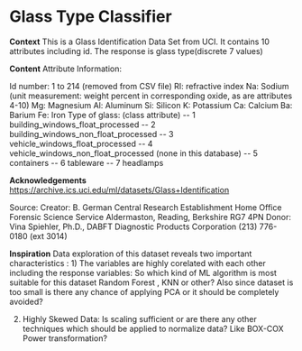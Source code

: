 # Glass Type Classifier

**Context**
This is a Glass Identification Data Set from UCI. It contains 10 attributes including id. The response is glass type(discrete 7 values)

**Content**
Attribute Information:

Id number: 1 to 214 (removed from CSV file)
RI: refractive index
Na: Sodium (unit measurement: weight percent in corresponding oxide, as are attributes 4-10)
Mg: Magnesium
Al: Aluminum
Si: Silicon
K: Potassium
Ca: Calcium
Ba: Barium
Fe: Iron
Type of glass: (class attribute) -- 1 building_windows_float_processed -- 2 building_windows_non_float_processed -- 3 vehicle_windows_float_processed -- 4 vehicle_windows_non_float_processed (none in this database) -- 5 containers -- 6 tableware -- 7 headlamps


**Acknowledgements**
https://archive.ics.uci.edu/ml/datasets/Glass+Identification 

Source:
Creator: B. German Central Research Establishment Home Office Forensic Science Service Aldermaston, Reading, Berkshire RG7 4PN
Donor: Vina Spiehler, Ph.D., DABFT Diagnostic Products Corporation (213) 776-0180 (ext 3014)

**Inspiration**
Data exploration of this dataset reveals two important characteristics : 1) The variables are highly corelated with each other including the response variables: So which kind of ML algorithm is most suitable for this dataset Random Forest , KNN or other? Also since dataset is too small is there any chance of applying PCA or it should be completely avoided?

2) Highly Skewed Data: Is scaling sufficient or are there any other techniques which should be applied to normalize data? Like BOX-COX Power transformation?

